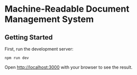#  Machine-Readable Document Management System
## Getting Started

First, run the development server:

```bash
npm run dev
```

Open [http://localhost:3000](http://localhost:3000) with your browser to see the result.

